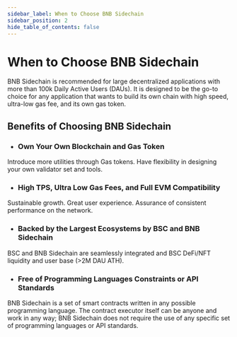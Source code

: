 ```yaml
---
sidebar_label: When to Choose BNB Sidechain
sidebar_position: 2
hide_table_of_contents: false
---
```


# When to Choose BNB Sidechain

BNB Sidechain is recommended for large decentralized applications with more than 100k Daily Active Users (DAUs). It is designed to be the go-to choice for any application that wants to build its own chain with high speed, ultra-low gas fee, and its own gas token.

## Benefits of Choosing BNB Sidechain

* ### **Own Your Own Blockchain and Gas Token**
Introduce more utilities through Gas tokens. Have flexibility in designing your own validator set and tools.

* ### **High TPS, Ultra Low Gas Fees, and Full EVM Compatibility**
Sustainable growth. Great user experience. Assurance of consistent performance on the network.

* ### **Backed by the Largest Ecosystems by BSC and BNB Sidechain**
BSC and BNB Sidechain are seamlessly integrated and BSC DeFi/NFT liquidity and user base (>2M DAU ATH).

* ### **Free of Programming Languages Constraints or API Standards**
BNB Sidechain is a set of smart contracts written in any possible programming language. The contract executor itself can be anyone and work in any way; BNB Sidechain does not require the use of any specific set of programming languages or API standards.
